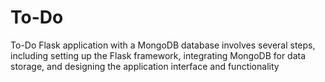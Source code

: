 # To-Do
To-Do Flask application with a MongoDB database involves several steps, including setting up the Flask framework, integrating MongoDB for data storage, and designing the application interface and functionality

